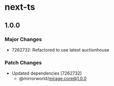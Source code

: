 # next-ts

## 1.0.0

### Major Changes

- 7262732: Refactored to use latest auctionhouse

### Patch Changes

- Updated dependencies [7262732]
  - @mirrorworld/mirage.core@1.0.0
